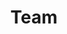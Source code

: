---
layout: team
title: Team
permalink: team_info
nav_order: 4
employees:
  - name: Xing Xie
    photo: Xing_Xie.png
    position: Senior Principle Research Manager
    institution: Microsoft Research Asia
  - name: Xiaoyuan Yi
    photo: Xiaoyuan_Yi.png
    position: Senior Researcher
    institution: Microsoft Research Asia
  - name: Jing Yao
    photo: Jing_Yao.png
    position: Researcher
    institution: Microsoft Research Asia
  - name: Beibei Shi
    photo: Beibei_Shi.png
    position: Senior Research  PM
    institution: Microsoft Research Asia
  - name: Scarlett Li
    photo: scarlett.png
    position: Principal Research PM Manager
    institution: Microsoft Research Asia
  - name: Yang Ou
    photo: ouyang.png
    position: Senior Designer
    institution: Microsoft Research Asia
  - name: Tiantian Xue 
    photo: tiantian.png
    position: Developer
    institution: Microsoft Research Asia
    workIntro: Tech Development
  - name: Geli Guo
    photo: geli.png
    position: UI&UX Designer
    institution: Microsoft Research Asia
    workIntro: Tech Development
collaborators:
  - name: Xiting Wang
    photo: Xiting_Wang.png
    position: Assistant Professor
    institution: Renmin University of China
  - name: Peng Zhang
    photo: Peng_Zhang.png
    position: Associate Professor
    institution: School of Computer Science, Fudan University
  - name: Linus Huang
    photo: Linus_Huang.png
    position: Assistant Professor
    institution: Division of Humanities, Hong Kong University of Science and Technology
interns:
  - name: Yifan Gong
    photo: Yifan_Gong.png
    position: Undergraduate Student
    institution: College of Computer Science and Electronic Engineering, Hunan University
    workIntro: Algorithm Research
    InternshipTime: Internship Period 2023.10-2024.05
  - name: Shitong Duan
    photo: Shitong_Duan.png
    position: Master Student
    institution: School of Computer Science, Fudan University
    workIntro: Algorithm Research
    InternshipTime: Internship Period 2023.04-2023.10
  - name: Xingqi Wang
    photo: Xingqi_Wang.png
    position: PhD Student
    institution: Department of Computer Science and Technology, Tsinghua University
    workIntro: Algorithm Research
    InternshipTime: Internship Period 2023.02-2023.09
  - name: Yan Liu
    photo: Yan_Liu.png
    position: PhD Student
    institution: School of Informatics, The University of Edinburgh
    workIntro: Algorithm Research
    InternshipTime: Internship Period 2023.11-2024.04
  - name: Yuhan Zeng
    photo: Yuhan_Zeng.png
    position: Undergraduate Student
    institution: Chu Kochen Honors College, Zhejiang University
    workIntro: Outreach Acceleration
    InternshipTime: Internship Period 2024.2-2024.7
---